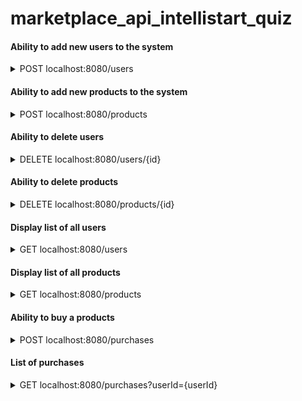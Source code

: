 # marketplace_api_intellistart_quiz

#### Ability to add new users to the system
<details>
  <summary>POST localhost:8080/users</summary>
  
-------------------------------------  
Request body:
  
``` json
{
    "firstName": "John",
    "lastName": "Snow",
    "amountOfMoney": 1000
}
```

Response body:  
````
You successfully added user
````
------------------------------------- 
</details>

#### Ability to add new products to the system
<details>
  <summary>POST localhost:8080/products</summary>
  
-------------------------------------  
Request body:
  
``` json

{
    "name":"apple",
    "price": 10.5
}  
```

Response body:  
````
You successfully added product
````
------------------------------------- 
</details>


#### Ability to delete users
<details>
  <summary>DELETE localhost:8080/users/{id}</summary>
  
-------------------------------------  

Response body:  
````
You successfully deleted user
````

-------------------------------------
</details>

#### Ability to delete products
<details>
  <summary>DELETE localhost:8080/products/{id}</summary>
  
-------------------------------------  

Response body:  
````
You successfully deleted product
````

-------------------------------------
</details>

#### Display list of all users
<details>
  <summary>GET localhost:8080/users</summary>
  
-------------------------------------  

Response body:  
````json
[
    {
        "id": 2,
        "firstName": "John",
        "lastName": "Snow",
        "amountOfMoney": 1000.0
    },
    {
        "id": 3,
        "firstName": "Daenerys",
        "lastName": "Targaryen",
        "amountOfMoney": 500.0
    }
]
````

-------------------------------------
</details>

#### Display list of all products
<details>
  <summary>GET localhost:8080/products</summary>
  
-------------------------------------  

Response body:  
````json
[
    {
        "id": 1,
        "name": "apple",
        "price": 10.5
    },
    {
        "id": 2,
        "name": "peach",
        "price": 15.5
    }
]
````

-------------------------------------
</details>

#### Ability to buy a products
<details>
  <summary>POST localhost:8080/purchases</summary>
  
-------------------------------------  
Request body:
````json
{
    "userId": 2,
    "productId": 1
}
````
Response body:  
````
You successfully bought product
````

-------------------------------------
</details>

#### List of purchases
<details>
  <summary>GET localhost:8080/purchases?userId={userId}</summary>
  
  - If you put in request parametrs only `userId` - you will get all products that were bought by user!
  - If you put in request parametrs only `productId` - you will get all users that have bought this product!
  - If you put in request parametrs `productId` and `userId`  - you will get information on whether certain product was bought by certain user!
  
-------------------------------------  

Response body:  
````json
[
    {
        "user": {
            "id": 3,
            "firstName": "Daenerys",
            "lastName": "Targaryen",
            "amountOfMoney": 453.0
        },
        "product": {
            "id": 1,
            "name": "apple",
            "price": 10.5
        }
    },
    {
        "user": {
            "id": 3,
            "firstName": "Daenerys",
            "lastName": "Targaryen",
            "amountOfMoney": 453.0
        },
        "product": {
            "id": 1,
            "name": "apple",
            "price": 10.5
        }
    },
    {
        "user": {
            "id": 3,
            "firstName": "Daenerys",
            "lastName": "Targaryen",
            "amountOfMoney": 453.0
        },
        "product": {
            "id": 2,
            "name": "peach",
            "price": 15.5
        }
    },
    {
        "user": {
            "id": 3,
            "firstName": "Daenerys",
            "lastName": "Targaryen",
            "amountOfMoney": 453.0
        },
        "product": {
            "id": 1,
            "name": "apple",
            "price": 10.5
        }
    }
]
````

-------------------------------------
</details>
